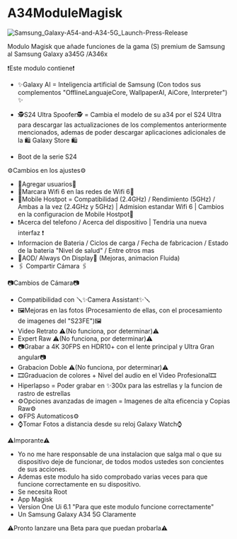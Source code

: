 # A34ModuleMagisk
![Samsung_Galaxy-A54-and-A34-5G_Launch-Press-Release](https://github.com/user-attachments/assets/796d6de3-525f-4514-b84a-09f8769584aa)

Modulo Magisk que añade funciones de la gama (S) premium de Samsung al Samsung Galaxy a345G /A346x

❗Este modulo contiene❗

- ✨Galaxy AI = Inteligencia artificial de Samsung (Con todos sus complementos "OfflineLanguajeCore, WallpaperAI, AiCore, Interpreter") ✨

- 🕵️S24 Ultra Spoofer🕵️ = Cambia el modelo de su a34 por el S24 Ultra para descargar las actualizaciones de los complementos anteriormente mencionados, ademas de poder descargar aplicaciones adicionales de la   🛍️ Galaxy Store 🛍️ 

- Boot de la serie S24

⚙️Cambios en los ajustes⚙️

- 👤Agregar usuarios👤
- 🛜Marcara Wifi 6 en las redes de Wifi 6🛜
- 📶Mobile Hostpot = Compatibilidad (2.4GHz) / Rendimiento (5GHz) / Ambas a la vez (2.4GHz y 5GHz) | Admision estandar Wifi 6 | Cambios en la configuracion de Mobile Hostpot📶
- ❗Acerca del telefono / Acerca del dispositivo | Tendria una nueva interfaz ❗
- Informacion de Bateria / Ciclos de carga / Fecha de fabricacion / Estado de la bateria "Nivel de salud" / Entre otros mas
- 📱AOD/ Always On Display📱 (Mejoras, animacion Fluida)
- 🖇️ Compartir Cámara 🖇️

📷Cambios de Cámara📷

- Compatibilidad con 🪛✨Camera Assistant✨🪛
- 🖼️Mejoras en las fotos (Procesamiento de ellas, con el procesamiento de imagenes del "S23FE")🖼️
- Video Retrato ⚠️(No funciona, por determinar)⚠️
- Expert Raw ⚠️(No funciona, por determinar)⚠️
- 📷Grabar a 4K 30FPS en HDR10+ con el lente principal y Ultra Gran angular📷
- Grabacion Doble ⚠️(No funciona, por determinar)⚠️
- 🎞️Graduacion de colores + Nivel del audio en el Video Profesional🎞️
- Hiperlapso = Poder grabar en ✨300x para las estrellas y la funcion de rastro de estrellas
- ⚙️Opciones avanzadas de imagen = Imagenes de alta eficencia y Copias Raw⚙️
- ⚙️FPS Automaticos⚙️
- ⌚Tomar Fotos a distancia desde su reloj Galaxy Watch⌚

⚠️Imporante⚠️
- Yo no me hare responsable de una instalacion que salga mal o que su dispositivo deje de funcionar, de todos modos ustedes son concientes de sus acciones.
- Ademas este modulo ha sido comprobado varias veces para que funcione correctamente en su dispositivo.
- Se necesita Root
- App Magisk
- Version One Ui 6.1 "Para que este modulo funcione correctamente"
- Un Samsung Galaxy A34 5G Claramente

⚠️Pronto lanzare una Beta para que puedan probarla⚠️
